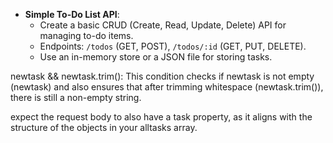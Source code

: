 - **Simple To-Do List API**:
    - Create a basic CRUD (Create, Read, Update, Delete) API for managing to-do items.
    - Endpoints: `/todos` (GET, POST), `/todos/:id` (GET, PUT, DELETE).
    - Use an in-memory store or a JSON file for storing tasks.

newtask && newtask.trim(): This condition checks if newtask is not empty (newtask) and also ensures that after trimming whitespace (newtask.trim()), there is still a non-empty string.

expect the request body to also have a task property, as it aligns with the structure of the objects in your alltasks array.